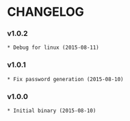# CHANGELOG

### v1.0.2

    * Debug for linux (2015-08-11)

### v1.0.1

    * Fix password generation (2015-08-10)

### v1.0.0

    * Initial binary (2015-08-10)
